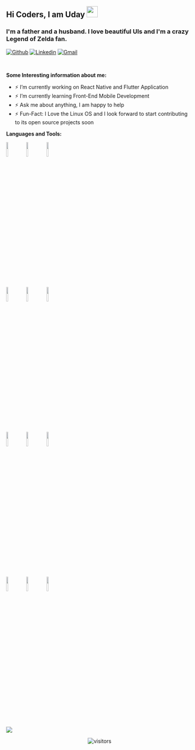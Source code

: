 
<!-- Your title -->
## Hi Coders, I am Uday <img src="https://raw.githubusercontent.com/MartinHeinz/MartinHeinz/master/wave.gif" width="30px">

### I'm a father and a husband. I love beautiful UIs and I'm a crazy Legend of Zelda fan.

<!-- Your badges
You can use the website to generate badges: https://shields.io/
-->

[![Github](https://img.shields.io/badge/-Github-000?style=flat&logo=Github&logoColor=white)](https://github.com/kelibst)
[![Linkedin](https://img.shields.io/badge/-LinkedIn-blue?style=flat&logo=Linkedin&logoColor=white)](https://www.linkedin.com/in/kekeli-dogbevi-jiresse/)
[![Gmail](https://img.shields.io/badge/-Gmail-c14438?style=flat&logo=Gmail&logoColor=white)](mailto:kbooster17@gmail.com)

&nbsp;

<!-- Talking about you -->
**Some Interesting information about me:**

<!-- Any image aligned to the right. Beware the width -->
<!-- <img width="55%" align="right" alt="My logo" src="https://raw.githubusercontent.com/kelibst/kelibst/main/keli.png" /> -->

<!-- - ⚡️ I have over 6 years of experience as a Front-End developer. -->
- ⚡️ I’m currently working on React Native and Flutter Application
- ⚡️ I’m currently learning Front-End Mobile Development 
- ⚡️ Ask me about anything, I am happy to help
- ⚡️ Fun-Fact: I Love the Linux OS and I look forward to start contributing to its open source projects soon

**Languages and Tools:** 

<!-- Your github readme stats
You can use this api: https://github.com/anuraghazra/github-readme-stats
-->
<p>
<!--
  <a href="https://github.com/kelibst/handle-path-oz">
    <img width="55%" align="right" alt="Onimur's github stats" src="https://github-readme-stats.vercel.app/api?username=kelibst&show_icons=true&hide_border=true" />
  </a>
  -->

  <!-- Your languages and tools. Be careful with the alignment. 
  You can use this sites to get logos: https://www.vectorlogo.zone or https://simpleicons.org/
  -->
  <code><img width="10%" src="https://www.vectorlogo.zone/logos/ruby-lang/ruby-lang-ar21.svg"></code>
  <code><img width="10%" src="https://www.vectorlogo.zone/logos/javascript/javascript-horizontal.svg"></code>
  <code><img width="10%" src="https://www.vectorlogo.zone/logos/android/android-ar21.svg"></code>
  <br />
  <code><img width="10%" src="https://www.vectorlogo.zone/logos/reactjs/reactjs-ar21.svg"></code>
  <code><img width="10%" src="https://www.vectorlogo.zone/logos/flutterio/flutterio-ar21.svg"></code>
  <code><img width="10%" src="https://www.vectorlogo.zone/logos/json/json-ar21.svg"></code>
  <br />
  <code><img width="10%" src="https://www.vectorlogo.zone/logos/mysql/mysql-ar21.svg"></code>
  <code><img width="10%" src="https://www.vectorlogo.zone/logos/sqlite/sqlite-ar21.svg"></code>
  <code><img width="10%" src="https://www.vectorlogo.zone/logos/firebase/firebase-ar21.svg"></code>
  <br />
  <code><img width="10%" src="https://www.vectorlogo.zone/logos/git-scm/git-scm-ar21.svg"></code>
  <code><img width="10%" src="https://www.vectorlogo.zone/logos/yaml/yaml-ar21.svg"></code>
  <code><img width="10%" src="https://www.vectorlogo.zone/logos/js_webpack/js_webpack-ar21.svg"></code>
</p>

<a href="https://github.com/kelibst/ninjaskrill">
  <img align="center" src="https://github-readme-stats.vercel.app/api/pin/?username=kelibst&repo=ninjaskrill&title_color=ffffff&text_color=c9cacc&icon_color=2bbc8a&bg_color=1d1f21" />
</a>   


<!-- Your hits or visitors
site: http://hits.dwyl.com or https://visitor-badge.glitch.me
Both apis are in trouble due to the number of requests, if you know any other to register visitors, great
-->
<p align="center">
    <img align="center" alt="visitors" src="https://visitor-badge.glitch.me/badge?page_id=kelibst.kelibst" />
</p>

